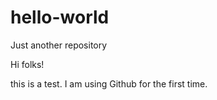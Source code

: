 # hello-world
Just another repository

Hi folks!

this is a test. I am using Github for the first time.
